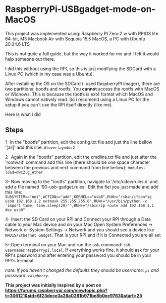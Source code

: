 # RaspberryPi-USBgadget-mode-on-MacOS
This project was implemented using: Raspberry PI Zero 2 w with RPIOS lite 64-bit, M3 Macbook Air with Sequoia 15.5 MacOS, a PC with Ubuntu 20.04.6 LTS

This is not quite a full guide, but the way it worked for me and I felt it would help someone out there. 

I did this without using the RPI, so this is just modifying the SDCard with a Linux PC (which in my case was a Ubuntu). 

After installing the OS on the SDCard (i used RaspberryPI imager), there are two partitions: bootfs and rootfs. You **cannot** access the rootfs with MacOS or Widnows. This is because the rootfs is ext4 format which MacOS and Windows cannot natively read. So i recomend using a Linux PC  for the setup if you can't use the RPI itself directly (like me).


Here is what i did
## Steps
 1- In the "bootfs" partition, edit the config.txt file and just the line bellow '[all]' add this line:
 ```dtoverlay=dwc2```
 
 2- Again in the "bootfs" partition, edit the cmdline.txt file and just after the 'rootwait' command add this line (there should be one space character between the previous and next command from line bellow):
 ```modules-load=dwc2,g_ether```

 3- Now moving to the "rootfs" partition, navigate to '/etc/udev/rules.d' and add a file named '90-usb-gadget.rules'. Edit the fiel you just made and add this line:
```SUBSYSTEM=="net",ACTION=="add",KERNEL=="usb0",RUN+="/sbin/ifconfig usb0 192.168.1.2 netmask 255.255.255.0",RUN+="/usr/bin/python -c 'import time; time.sleep(20)'",RUN+="/sbin/ip route add 192.168.1.1 dev usb0"```

4- Insert the SD Card on your RPI and Connect your RPI through a Data cable to your Mac device and on your Mac Open System Preferences → Network or System Settings → Network and you should see a device like ```RNDIS/Ethernet Gadget```. That is your RPI and if it is Connected you are all set

5- Open terminal on your Mac and run the ssh command:
```ssh username@raspberrypi.local```. If everything works fine, it should ask for your RPI's password and after entering your password you should be in your RPI's terminal.

*note: If you haven't changed the defaults they should be username: ```pi``` and password: ```raspberry```.*

**This project was initially inspired by a post on https://forums.raspberrypi.com/viewtopic.php?t=306121&sid=6f23dece3a28a0281b971be8b0ec9763&start=25**
